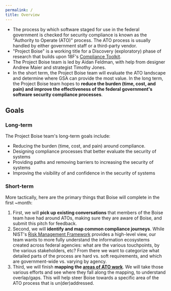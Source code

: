 ```yaml
---
permalink: /
title: Overview
---
```


- The process by which software staged for use in the federal government is checked for security compliance is known as the "Authority to Operate (ATO)" process. The ATO process is usually handled by either government staff or a third-party vendor.
- "Project Boise" is a working title for a Discovery (exploratory) phase of research that builds upon 18F's [Compliance Toolkit](https://github.com/18F/compliance-toolkit).
- The Project Boise team is led by Aidan Feldman, with help from designer Andrew Maier and strategist Timothy Jones.
- In the short term, the Project Boise team will evaluate the ATO landscape and determine where GSA can provide the most value. In the long term, the Project Boise team hopes to **reduce the burden (time, cost, and pain) and improve the effectiveness of the federal government's software security compliance processes**.

## Goals

### Long-term

The Project Boise team's long-term goals include:

- Reducing the burden (time, cost, and pain) around compliance.
- Designing compliance processes that better evaluate the security of systems
- Providing paths and removing barriers to increasing the security of systems
- Improving the visibility of and confidence in the security of systems

### Short-term

More tactically, here are the primary things that Boise will complete in the first ~month:

1. First, we will **pick up existing conversations** that members of the Boise team have had around ATOs, making sure they are aware of Boise, and submit this pitch for feedback.
1. Second, we will **identify and map common compliance journeys**. While NIST's [Risk Management Framework](http://csrc.nist.gov/groups/SMA/fisma/framework.html) provides a high-level view, our team wants to more fully understand the information ecosystems created across federal agencies: what are the various touchpoints, by the various stakeholders, etc? From there we want to categorize what detailed parts of the process are hard vs. soft requirements, and which are government-wide vs. varying by agency.
1. Third, we will finish **mapping the [areas of ATO work](areas/)**. We will take those various efforts and see where they fall along the mapping, to understand overlap/gaps. This will help steer Boise towards a specific area of the ATO process that is un(der)addressed.
